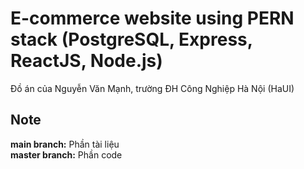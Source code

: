 # E-commerce website using PERN stack (PostgreSQL, Express, ReactJS, Node.js)
Đồ án của Nguyễn Văn Mạnh, trường ĐH Công Nghiệp Hà Nội (HaUI)

## Note
<strong>main branch:</strong> Phần tài liệu <br />
<strong>master branch:</strong> Phần code
